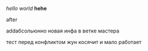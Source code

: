 *hello world*
**hehe**

after

addабсольюнно новая инфа в ветке мастера

тест перед конфликтом
жун косячит и мало работает

